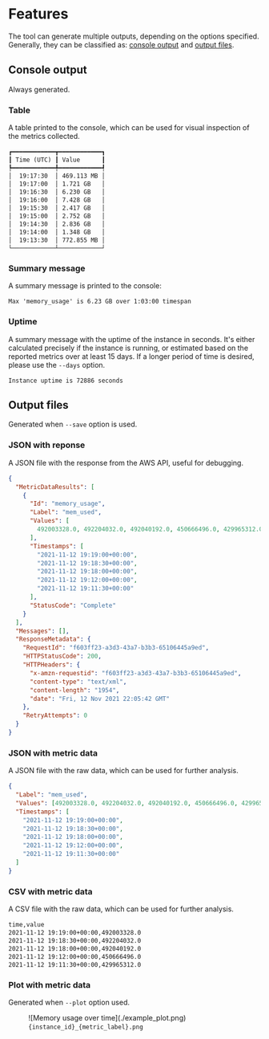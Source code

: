 # Features

The tool can generate multiple outputs, depending on the options specified. Generally, they can be classified as: [console output](#console-output) and [output files](#output-files).

## Console output

Always generated.

### Table

A table printed to the console, which can be used for visual inspection of the metrics collected.

```console
┏━━━━━━━━━━━━┳━━━━━━━━━━━━┓
┃ Time (UTC) ┃ Value      ┃
┡━━━━━━━━━━━━╇━━━━━━━━━━━━┩
│  19:17:30  │ 469.113 MB │
│  19:17:00  │ 1.721 GB   │
│  19:16:30  │ 6.230 GB   │
│  19:16:00  │ 7.428 GB   │
│  19:15:30  │ 2.417 GB   │
│  19:15:00  │ 2.752 GB   │
│  19:14:30  │ 2.836 GB   │
│  19:14:00  │ 1.348 GB   │
│  19:13:30  │ 772.855 MB │
└────────────┴────────────┘
```

### Summary message

A summary message is printed to the console:

```console
Max 'memory_usage' is 6.23 GB over 1:03:00 timespan
```

### Uptime

A summary message with the uptime of the instance in seconds. It's either calculated precisely if the instance is running, or estimated based on the reported metrics over at least 15 days. If a longer period of time is desired, please use the `--days` option.

```console
Instance uptime is 72886 seconds
```

## Output files

Generated when `--save` option is used.

### JSON with reponse

A JSON file with the response from the AWS API, useful for debugging.

```json title="{instance_id}_response.json"
{
  "MetricDataResults": [
    {
      "Id": "memory_usage",
      "Label": "mem_used",
      "Values": [
        492003328.0, 492204032.0, 492040192.0, 450666496.0, 429965312.0
      ],
      "Timestamps": [
        "2021-11-12 19:19:00+00:00",
        "2021-11-12 19:18:30+00:00",
        "2021-11-12 19:18:00+00:00",
        "2021-11-12 19:12:00+00:00",
        "2021-11-12 19:11:30+00:00"
      ],
      "StatusCode": "Complete"
    }
  ],
  "Messages": [],
  "ResponseMetadata": {
    "RequestId": "f603ff23-a3d3-43a7-b3b3-65106445a9ed",
    "HTTPStatusCode": 200,
    "HTTPHeaders": {
      "x-amzn-requestid": "f603ff23-a3d3-43a7-b3b3-65106445a9ed",
      "content-type": "text/xml",
      "content-length": "1954",
      "date": "Fri, 12 Nov 2021 22:05:42 GMT"
    },
    "RetryAttempts": 0
  }
}
```

### JSON with metric data

A JSON file with the raw data, which can be used for further analysis.

```json title="{instance_id}_{metric_label}.json"
{
  "Label": "mem_used",
  "Values": [492003328.0, 492204032.0, 492040192.0, 450666496.0, 429965312.0],
  "Timestamps": [
    "2021-11-12 19:19:00+00:00",
    "2021-11-12 19:18:30+00:00",
    "2021-11-12 19:18:00+00:00",
    "2021-11-12 19:12:00+00:00",
    "2021-11-12 19:11:30+00:00"
  ]
}
```

### CSV with metric data


A CSV file with the raw data, which can be used for further analysis.

``` title="{instance_id}_{metric_label}.csv"
time,value
2021-11-12 19:19:00+00:00,492003328.0
2021-11-12 19:18:30+00:00,492204032.0
2021-11-12 19:18:00+00:00,492040192.0
2021-11-12 19:12:00+00:00,450666496.0
2021-11-12 19:11:30+00:00,429965312.0
```

### Plot with metric data

Generated when `--plot` option used.

<figure markdown>
  ![Memory usage over time](./example_plot.png)
  <figcaption><code>{instance_id}_{metric_label}.png</code></figcaption>
</figure>
